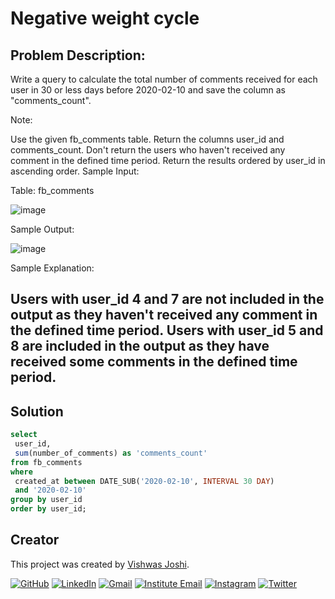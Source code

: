 # Negative weight cycle

## Problem Description:

Write a query to calculate the total number of comments received for each user in 30 or less days before 2020-02-10 and save the column as "comments_count".

Note:

Use the given fb_comments table.
Return the columns user_id and comments_count.
Don't return the users who haven't received any comment in the defined time period.
Return the results ordered by user_id in ascending order.
Sample Input:

Table: fb_comments

![image](https://github.com/vishwasjoshi2019/DSML/assets/98074283/bba8b9da-1190-47b8-b14c-daf4d9658743)


Sample Output:

![image](https://github.com/vishwasjoshi2019/DSML/assets/98074283/d3918d27-8b94-4215-8a9b-e9275bd93ad1)



Sample Explanation:

Users with user_id 4 and 7 are not included in the output as they haven't received any comment in the defined time period.
Users with user_id 5 and 8 are included in the output as they have received some comments in the defined time period.
---

## Solution

```sql
select 
 user_id, 
 sum(number_of_comments) as 'comments_count'
from fb_comments
where 
 created_at between DATE_SUB('2020-02-10', INTERVAL 30 DAY) 
 and '2020-02-10'
group by user_id
order by user_id;

```
## Creator

This project was created by [Vishwas Joshi](https://github.com/vishwasjoshi2019).


[![GitHub](https://img.shields.io/badge/GitHub-%40vishwasjoshi2019-blue)](https://github.com/vishwasjoshi2019)
[![LinkedIn](https://img.shields.io/badge/LinkedIn-%40vishwasjoshi2019-blue)](https://www.linkedin.com/in/vishwasjoshi2019/)
[![Gmail](https://img.shields.io/badge/Gmail-vishwasjoshi2019%40gmail.com-red)](mailto:vishwasjoshi2019@gmail.com)
[![Institute Email](https://img.shields.io/badge/Institute%20Email-vishwas.j%40iitgn.ac.in-red)](mailto:vishwas.j@iitgn.ac.in)
[![Instagram](https://img.shields.io/badge/Instagram-%40cursed__geek-orange)](https://www.instagram.com/cursed_geek/)
[![Twitter](https://img.shields.io/badge/Twitter-%40Vishwas79116150-blue)](https://twitter.com/Vishwas79116150)


